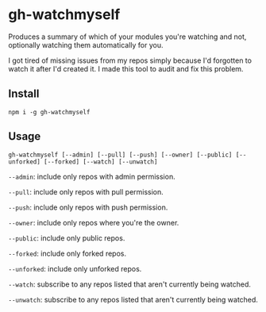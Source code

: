 # gh-watchmyself

Produces a summary of which of your modules you're watching and not, optionally watching them automatically for you.

I got tired of missing issues from my repos simply because I'd forgotten to watch it after I'd created it. I made this tool to audit and fix this problem.

## Install

`npm i -g gh-watchmyself`

## Usage

`gh-watchmyself [--admin] [--pull] [--push] [--owner] [--public] [--unforked] [--forked] [--watch] [--unwatch]`

`--admin`: include only repos with admin permission.

`--pull`: include only repos with pull permission.

`--push`: include only repos with push permission.

`--owner`: include only repos where you're the owner.

`--public`: include only public repos.

`--forked`: include only forked repos.

`--unforked`: include only unforked repos.

`--watch`: subscribe to any repos listed that aren't currently being watched.

`--unwatch`: subscribe to any repos listed that aren't currently being watched.

